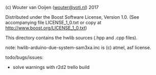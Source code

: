 (c) Wouter van Ooijen (wouter@voti.nl) 2017

Distributed under the Boost Software License, Version 1.0.
(See accompanying file LICENSE_1_0.txt or copy at 
http://www.boost.org/LICENSE_1_0.txt)

This directory contains the hwlib sources (.hpp and .cpp files).

note: hwlib-arduino-due-system-sam3xa.inc is (c) atmel, asf license.

todo/bugs/issues:
- solve warnings with r2d2 trello build
      
      
      